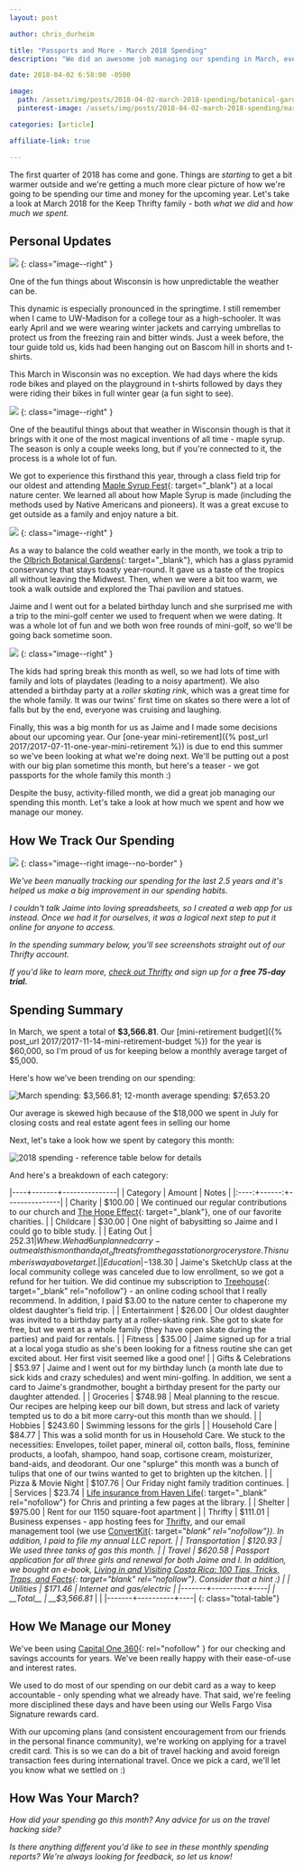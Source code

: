 ```yaml
---
layout: post

author: chris_durheim

title: "Passports and More - March 2018 Spending"
description: "We did an awesome job managing our spending in March, even while spending over $600 investing in passports for the whole family."

date: 2018-04-02 6:58:00 -0500

image:
  path: /assets/img/posts/2018-04-02-march-2018-spending/botanical-gardens.jpg
  pinterest-image: /assets/img/posts/2018-04-02-march-2018-spending/march-spending-report-pin.png

categories: [article]

affiliate-link: true

---
```


The first quarter of 2018 has come and gone. Things are _starting_ to get a bit warmer outside and we're getting a much more clear picture of how we're going to be spending our time and money for the upcoming year. Let's take a look at March 2018 for the Keep Thrifty family - both _what we did_ and _how much we spent._

## Personal Updates

![]({{site.url}}/assets/img/posts/2018-04-02-march-2018-spending/t-shirt.jpg)
{: class="image--right" }

One of the fun things about Wisconsin is how unpredictable the weather can be.

This dynamic is especially pronounced in the springtime. I still remember when I came to UW-Madison for a college tour as a high-schooler. It was early April and we were wearing winter jackets and carrying umbrellas to protect us from the freezing rain and bitter winds. Just a week before, the tour guide told us, kids had been hanging out on Bascom hill in shorts and t-shirts.

This March in Wisconsin was no exception. We had days where the kids rode bikes and played on the playground in t-shirts followed by days they were riding their bikes in full winter gear (a fun sight to see).

![]({{site.url}}/assets/img/posts/2018-04-02-march-2018-spending/sugar-shack.jpg)
{: class="image--right" }

One of the beautiful things about that weather in Wisconsin though is that it brings with it one of the most magical inventions of all time - maple syrup. The season is only a couple weeks long, but if you're connected to it, the process is a whole lot of fun.

We got to experience this firsthand this year, through a class field trip for our oldest and attending [Maple Syrup Fest](http://aldoleopoldnaturecenter.org/event/family-public-program-maple-syrup-fest-2/){: target="_blank"} at a local nature center. We learned all about how Maple Syrup is made (including the methods used by Native Americans and pioneers). It was a great excuse to get outside as a family and enjoy nature a bit.

![]({{site.url}}/assets/img/posts/2018-04-02-march-2018-spending/outdoors.jpg)
{: class="image--right" }

As a way to balance the cold weather early in the month, we took a trip to the [Olbrich Botanical Gardens](http://www.olbrich.org/){: target="_blank"}, which has a glass pyramid conservancy that stays toasty year-round. It gave us a taste of the tropics all without leaving the Midwest. Then, when we were a bit too warm, we took a walk outside and explored the Thai pavilion and statues.

Jaime and I went out for a belated birthday lunch and she surprised me with a trip to the mini-golf center we used to frequent when we were dating. It was a whole lot of fun and we both won free rounds of mini-golf, so we'll be going back sometime soon.

![]({{site.url}}/assets/img/posts/2018-04-02-march-2018-spending/skating.jpg)
{: class="image--right" }

The kids had spring break this month as well, so we had lots of time with family and lots of playdates (leading to a noisy apartment). We also attended a birthday party at a _roller skating rink_, which was a great time for the whole family. It was our twins' first time on skates so there were a lot of falls but by the end, everyone was cruising and laughing.

Finally, this was a big month for us as Jaime and I made some decisions about our upcoming year. Our [one-year mini-retirement]({% post_url 2017/2017-07-11-one-year-mini-retirement %}) is due to end this summer so we've been looking at what we're doing next. We'll be putting out a post with our big plan sometime this month, but here's a teaser - we got passports for the whole family this month :)

Despite the busy, activity-filled month, we did a great job managing our spending this month. Let's take a look at how much we spent and how we manage our money.

## How We Track Our Spending

[![]({{site.url}}/assets/img/thrifty/thrifty-both-devices-compressed.png)](https://thrifty.keepthrifty.com)
{: class="image--right image--no-border" }

_We've been manually tracking our spending for the last 2.5 years and it's helped us make a big improvement in our spending habits._

_I couldn't talk Jaime into loving spreadsheets, so I created a web app for us instead. Once we had it for ourselves, it was a logical next step to put it online for anyone to access._

_In the spending summary below, you'll see screenshots straight out of our Thrifty account._

_If you'd like to learn more, [check out Thrifty](https://thrifty.keepthrifty.com) and sign up for a_ ___free 75-day trial.___

## Spending Summary

In March, we spent a total of __$3,566.81__. Our [mini-retirement budget]({% post_url 2017/2017-11-14-mini-retirement-budget %}) for the year is $60,000, so I'm proud of us for keeping below a monthly average target of $5,000.

Here's how we've been trending on our spending:

![March spending: $3,566.81; 12-month average spending: $7,653.20]({{site.url}}/assets/img/posts/2018-04-02-march-2018-spending/march-2018-trend.png)

<div class="caption">Our average is skewed high because of the $18,000 we spent in July for closing costs and real estate agent fees in selling our home</div>

Next, let's take a look how we spent by category this month:

![2018 spending - reference table below for details]({{site.url}}/assets/img/posts/2018-04-02-march-2018-spending/march-2018-spending.png)

And here's a breakdown of each category:

|----+-------+---------------|
| Category | Amount  | Notes |
|:----:+------:+---------------|
| Charity  | $100.00 | We continued our regular contributions to our church and [The Hope Effect](http://hopeeffect.com/){: target="_blank"}, one of our favorite charities. |
| Childcare  | $30.00 | One night of babysitting so Jaime and I could go to bible study. |
| Eating Out | $252.31 | Whew. We had 6 unplanned carry-out meals this month and a _lot_ of treats from the gas station or grocery store. This number is way above target. |
| Education | -$138.30 | Jaime's SketchUp class at the local community college was canceled due to low enrollment, so we got a refund for her tuition. We did continue my subscription to [Treehouse](http://referrals.trhou.se/chrisdurheim){: target="_blank" rel="nofollow"} - an online coding school that I really recommend. In addition, I paid $3.00 to the nature center to chaperone my oldest daughter's field trip. |
| Entertainment | $26.00 | Our oldest daughter was invited to a birthday party at a roller-skating rink. She got to skate for free, but we went as a whole family (they have open skate during the parties) and paid for rentals. |
| Fitness | $35.00 | Jaime signed up for a trial at a local yoga studio as she's been looking for a fitness routine she can get excited about. Her first visit seemed like a good one! |
| Gifts & Celebrations | $53.97 | Jaime and I went out for my birthday lunch (a month late due to sick kids and crazy schedules) and went mini-golfing. In addition, we sent a card to Jaime's grandmother, bought a birthday present for the party our daughter attended. |
| Groceries | $748.98 | Meal planning to the rescue. Our recipes are helping keep our bill down, but stress and lack of variety tempted us to do a bit more carry-out this month than we should. |
| Hobbies | $243.60 | Swimming lessons for the girls |
| Household Care | $84.77 | This was a solid month for us in Household Care. We stuck to the necessities: Envelopes, toilet paper, mineral oil, cotton balls, floss, feminine products, a loofah, shampoo, hand soap, cortisone cream, moisturizer, band-aids, and deodorant. Our one "splurge" this month was a bunch of tulips that one of our twins wanted to get to brighten up the kitchen. |
| Pizza & Movie Night | $107.76 | Our Friday night family tradition continues. |
| Services | $23.74 | [Life insurance from Haven Life](http://fxo.co/5IN7){: target="_blank" rel="nofollow"} for Chris and printing a few pages at the library. |
| Shelter | $975.00 | Rent for our 1150 square-foot apartment |
| Thrifty | $111.01 | Business expenses - app hosting fees for [Thrifty](https://thrifty.keepthrifty.com), and our email management tool (we use [ConvertKit](http://mbsy.co/convertkit/31907907){: target="_blank" rel="nofollow"}). In addition, I paid to file my annual LLC report. |
| Transportation | $120.93 | We used three tanks of gas this month. |
| Travel | $620.58 | Passport application for all three girls and renewal for both Jaime and I. In addition, we bought an e-book, [Living in and Visiting Costa Rica: 100 Tips, Tricks, Traps, and Facts](https://amzn.to/2q3OLKb){: target="_blank" rel="nofollow"}. Consider that a hint :) |
| Utilities | $171.46 | Internet and gas/electric |
|-------+----------+----|
| __Total__ | __$3,566.81__ | |
|-------+----------+----|
{: class="total-table"}

## How We Manage our Money

We've been using [Capital One 360](https://captl1.co/2y8eSBn){: rel="nofollow" } for our checking and savings accounts for years. We've been really happy with their ease-of-use and interest rates.

We used to do most of our spending on our debit card as a way to keep accountable - only spending what we already have. That said, we're feeling more disciplined these days and have been using our Wells Fargo Visa Signature rewards card.

With our upcoming plans (and consistent encouragement from our friends in the personal finance community), we're working on applying for a travel credit card. This is so we can do a bit of travel hacking and avoid foreign transaction fees during international travel. Once we pick a card, we'll let you know what we settled on :)

## How Was Your March?

_How did your spending go this month? Any advice for us on the travel hacking side?_

_Is there anything different you'd like to see in these monthly spending reports? We're always looking for feedback, so let us know!_
